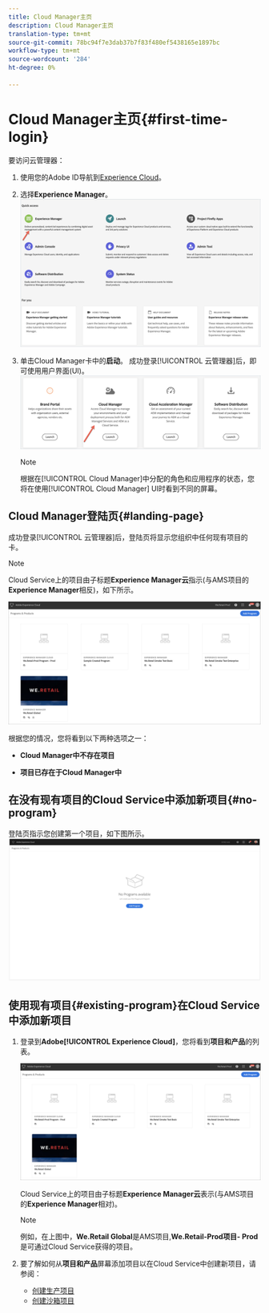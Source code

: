 ```yaml
---
title: Cloud Manager主页
description: Cloud Manager主页
translation-type: tm+mt
source-git-commit: 78bc94f7e3dab37b7f83f480ef5438165e1897bc
workflow-type: tm+mt
source-wordcount: '284'
ht-degree: 0%

---
```



# Cloud Manager主页{#first-time-login}

要访问云管理器：

1. 使用您的Adobe ID导航到[Experience Cloud](https://experience.adobe.com/)。
1. 选择&#x200B;**Experience Manager**。
   ![](assets/landing-page1.png)

1. 单击Cloud Manager卡中的&#x200B;**启动**。
成功登录[!UICONTROL 云管理器]后，即可使用用户界面(UI)。
   ![](assets/landing-page2.png)

   >[!NOTE]
   >
   >根据在[!UICONTROL Cloud Manager]中分配的角色和应用程序的状态，您将在使用[!UICONTROL Cloud Manager] UI时看到不同的屏幕。

## Cloud Manager登陆页{#landing-page}

成功登录[!UICONTROL 云管理器]后，登陆页将显示您组织中任何现有项目的卡。

>[!NOTE]
>
>Cloud Service上的项目由子标题&#x200B;**Experience Manager云**&#x200B;指示(与AMS项目的&#x200B;**Experience Manager**&#x200B;相反)，如下所示。

![](assets/first_timelogin1.png)


根据您的情况，您将看到以下两种选项之一：

* **Cloud Manager中不存在项目**

* **项目已存在于Cloud Manager中**


## 在没有现有项目的Cloud Service中添加新项目{#no-program}


登陆页指示您创建第一个项目，如下图所示。
![](assets/first_timelogin0.png)


## 使用现有项目{#existing-program}在Cloud Service中添加新项目


1. 登录到&#x200B;**Adobe[!UICONTROL Experience Cloud]**，您将看到&#x200B;**项目和产品**&#x200B;的列表。

   ![](assets/first_timelogin1.png)

   Cloud Service上的项目由子标题&#x200B;**Experience Manager云**&#x200B;表示(与AMS项目的&#x200B;**Experience Manager**&#x200B;相对)。

   >[!NOTE]
   >例如，在上图中，**We.Retail Global**&#x200B;是AMS项目,**We.Retail-Prod项目- Prod**&#x200B;是可通过Cloud Service获得的项目。

1. 要了解如何从&#x200B;**项目和产品**&#x200B;屏幕添加项目以在Cloud Service中创建新项目，请参阅：

   * [创建生产项目](/help/onboarding/getting-access-to-aem-in-cloud/creating-production-program.md)
   * [创建沙箱项目](/help/onboarding/getting-access-to-aem-in-cloud/creating-sandbox-program.md)


